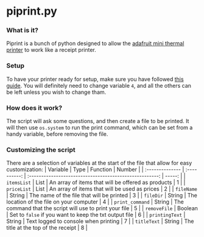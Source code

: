 # piprint.py

### What is it?
Piprint is a bunch of python designed to allow the [adafruit mini thermal printer](https://shop.pimoroni.com/products/mini-thermal-printer) to work like a receipt printer.

### Setup
To have your printer ready for setup, make sure you have followed [this guide](https://learn.adafruit.com/networked-thermal-printer-using-cups-and-raspberry-pi/overview). You will definitely need to change variable `4`, and all the others can be left unless you wish to change tham.

### How does it work?
The script will ask some questions, and then create a file to be printed. It will then use `os.system` to run the print command, which can be set from a handy variable, before removing the file.

### Customizing the script
There are a selection of variables at the start of the file that allow for easy customization:
| Variable        | Type         | Function                                                | Number |
| :-------------- | :----------: | :-----------------------------------------------------: | -----: |
| `itemsList`     | List         | An array of items that will be offered as products      | 1      |
| `priceList`     | List         | An array of items that will be used as prices           | 2      |
| `fileName`      | String       | The name of the file that will be printed               | 3      |
| `fileDir`       | String       | The location of the file on your computer               | 4      |
| `print_command` | String       | The command that the script will use to print your file | 5      |
| `removeFile`    | Boolean      | Set to `false` if you want to keep the txt output file  | 6      |
| `printingText`  | String       | Text logged to console when printing                    | 7      |
| `titleText`     | String       | The title at the top of the receipt                     | 8      |
